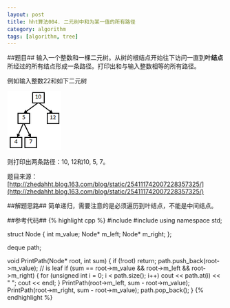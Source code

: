```yaml
---
layout: post
title: hht算法004. 二元树中和为某一值的所有路径
category: algorithm
tags: [algorithm, tree]
---
```


##题目##
输入一个整数和一棵二元树。从树的根结点开始往下访问一直到**叶结点**所经过的所有结点形成一条路径。打印出和与输入整数相等的所有路径。

例如输入整数22和如下二元树  

![](/images/paths-with-specified-sum-in-binary-tree.png)

则打印出两条路径：10, 12和10, 5, 7。

题目来源：[http://zhedahht.blog.163.com/blog/static/254111742007228357325/](http://zhedahht.blog.163.com/blog/static/254111742007228357325/)

##解题思路##
简单递归，需要注意的是必须遍历到叶结点，不能是中间结点。

##参考代码##
{% highlight cpp %}
#include <iostream>
#include <deque>
using namespace std;

struct Node
{
	int m_value;
	Node* m_left;
	Node* m_right;
};

deque<int> path;

void PrintPath(Node* root, int sum)
{
	if (!root)
		return;
	path.push_back(root->m_value);
	// is leaf
	if (sum == root->m_value && root->m_left && root->m_right)
	{
		for (unsigned int i = 0; i < path.size(); i++)
			cout << path.at(i) << " ";
		cout << endl;
	}
	PrintPath(root->m_left, sum - root->m_value);
	PrintPath(root->m_right, sum - root->m_value);
	path.pop_back();
}
{% endhighlight %}

